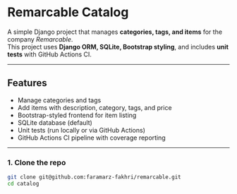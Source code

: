 # Remarcable Catalog

A simple Django project that manages **categories, tags, and items** for the company *Remarcable*.  
This project uses **Django ORM, SQLite, Bootstrap styling**, and includes **unit tests** with GitHub Actions CI.

---

## Features
- Manage categories and tags
- Add items with description, category, tags, and price
- Bootstrap-styled frontend for item listing
- SQLite database (default)
- Unit tests (run locally or via GitHub Actions)
- GitHub Actions CI pipeline with coverage reporting

---

### 1. Clone the repo
```bash
git clone git@github.com:faramarz-fakhri/remarcable.git
cd catalog